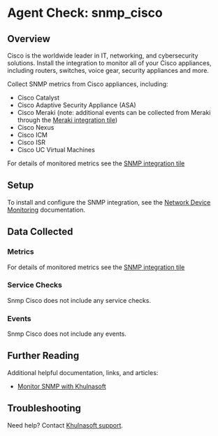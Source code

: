 # Agent Check: snmp_cisco

## Overview

Cisco is the worldwide leader in IT, networking, and cybersecurity solutions. Install the integration to monitor all of your Cisco appliances, including routers, switches, voice gear, security appliances and more.

Collect SNMP metrics from Cisco appliances, including:

- Cisco Catalyst
- Cisco Adaptive Security Appliance (ASA)
- Cisco Meraki (note: additional events can be collected from Meraki through the [Meraki integration tile][1])
- Cisco Nexus
- Cisco ICM
- Cisco ISR
- Cisco UC Virtual Machines

For details of monitored metrics see the [SNMP integration tile][2]

## Setup

To install and configure the SNMP integration, see the [Network Device Monitoring][3] documentation.

## Data Collected

### Metrics

For details of monitored metrics see the [SNMP integration tile][2]

### Service Checks

Snmp Cisco does not include any service checks.

### Events

Snmp Cisco does not include any events.

## Further Reading

Additional helpful documentation, links, and articles:

* [Monitor SNMP with Khulnasoft][4]

## Troubleshooting

Need help? Contact [Khulnasoft support][5].

[1]: https://app.khulnasoft.com/account/settings#integrations/meraki
[2]: https://app.khulnasoft.com/account/settings#integrations/snmp
[3]: https://docs.khulnasoft.com/network_performance_monitoring/devices/setup
[4]: https://www.khulnasoft.com/blog/monitor-snmp-with-khulnasoft/
[5]: https://docs.khulnasoft.com/help/
